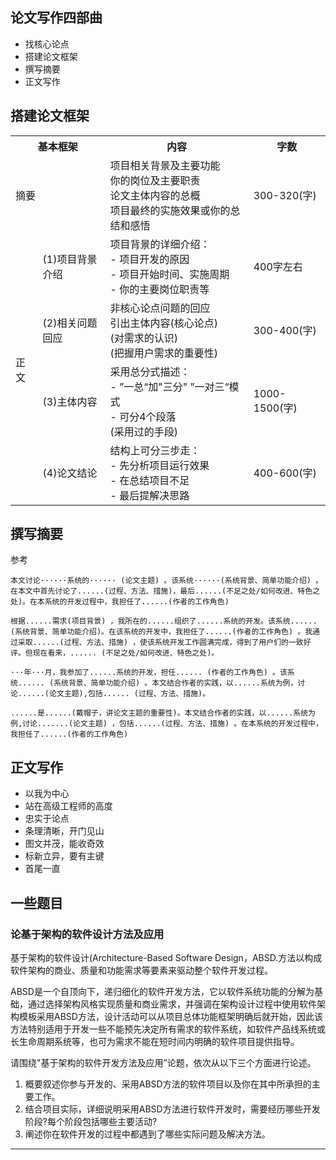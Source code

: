 ## 论文写作四部曲

- 找核心论点
- 搭建论文框架
- 撰写摘要
- 正文写作

## 搭建论文框架

<table>
  <tr>
    <th colspan="2">
      基本框架
    </th>
    <th>
      内容
    </th>
    <th>
      字数
    </th>
  </tr>
  <tr>
    <td colspan="2">
      摘要
    </td>
    <td>
      项目相关背景及主要功能<br>
      你的岗位及主要职责<br>
      论文主体内容的总概<br>
      项目最终的实施效果或你的总结和感悟<br>
    </td>
    <td>
      300-320(字)
    </td>
  </tr>
  <tr>
    <td rowspan="4">
      正文
    </td>
    <td>
    (1)项目背景介绍
    </td>
    <td>
      项目背景的详细介绍：<br>
      - 项目开发的原因<br>
      - 项目开始时间、实施周期<br>
      - 你的主要岗位职责等<br>
    </td>
    <td>
    400字左右
    </td>
  </tr>
  <tr>
    <td>
    (2)相关问题回应
    </td>
    <td>
      非核心论点问题的回应<br>
      引出主体内容(核心论点)<br>
      (对需求的认识)<br>
      (把握用户需求的重要性)<br>
    </td>
    <td>
    300-400(字)
    </td>
  </tr>
  <tr>
    <td>
    (3)主体内容
    </td>
    <td>
      采用总分式描述：<br>
      - ”一总“加"三分"  ”一对三“模式<br>
      - 可分4个段落<br>
      (采用过的手段)<br>
    </td>
    <td>
      1000-1500(字)
    </td>
  </tr>
  <tr>
    <td>
    (4)论文结论
    </td>
    <td>
      结构上可分三步走：<br>
      - 先分析项目运行效果<br>
      - 在总结项目不足<br>
      - 最后提解决思路<br>
    </td>
    <td>
      400-600(字)
    </td>
  </tr>
</table>

## 撰写摘要

参考

```
本文讨论······系统的······ (论文主题) 。该系统······(系统背景、简单功能介绍) 。在本文中首先讨论了......(过程、方法、措施)，最后......(不足之处/如何改进、特色之处)。在本系统的开发过程中，我担任了......(作者的工作角色)
```

```
根据......需求(项目背景) ，我所在的......组织了......系统的开发。该系统...... (系统背景、简单功能介绍)。在该系统的开发中，我担任了......(作者的工作角色) 。我通过采取......(过程、方法、措施) ，使该系统开发工作圆满完成，得到了用户们的一致好评。但现在看来，...... (不足之处/如何改进、特色之处)。
```

```
···年···月，我参加了......系统的开发，担任...... (作者的工作角色) 。该系统...... (系统背景、简单功能介绍) 。本文结合作者的实践，以......系统为例，讨论......(论文主题),包括...... (过程、方法、措施)。
```

```
......是......(戴帽子，讲论文主题的重要性)。本文结合作者的实践，以......系统为例,讨论.......(论文主题) ，包括......(过程、方法、措施) 。在本系统的开发过程中，我担任了......(作者的工作角色)
```

## 正文写作

- 以我为中心
- 站在高级工程师的高度
- 忠实于论点
- 条理清晰，开门见山
- 图文并茂，能收奇效
- 标新立异，要有主键
- 首尾一直


## 一些题目

### 论基于架构的软件设计方法及应用

基于架构的软件设计(Architecture-Based Software Design，ABSD.方法以构成软件架构的商业、质量和功能需求等要素来驱动整个软件开发过程。

ABSD是一个自顶向下，递归细化的软件开发方法，它以软件系统功能的分解为基础，通过选择架构风格实现质量和商业需求，并强调在架构设计过程中使用软件架构模板采用ABSD方法，设计活动可以从项目总体功能框架明确后就开始，因此该方法特别适用于开发一些不能预先决定所有需求的软件系统，如软件产品线系统或长生命周期系统等，也可为需求不能在短时间内明确的软件项目提供指导。

请围绕"基于架构的软件开发方法及应用”论题，依次从以下三个方面进行论述。
1. 概要叙述你参与开发的、采用ABSD方法的软件项目以及你在其中所承担的主要工作。
2. 结合项目实际，详细说明采用ABSD方法进行软件开发时，需要经历哪些开发阶段?每个阶段包括哪些主要活动?
3. 阐述你在软件开发的过程中都遇到了哪些实际问题及解决方法。

<hr/>

